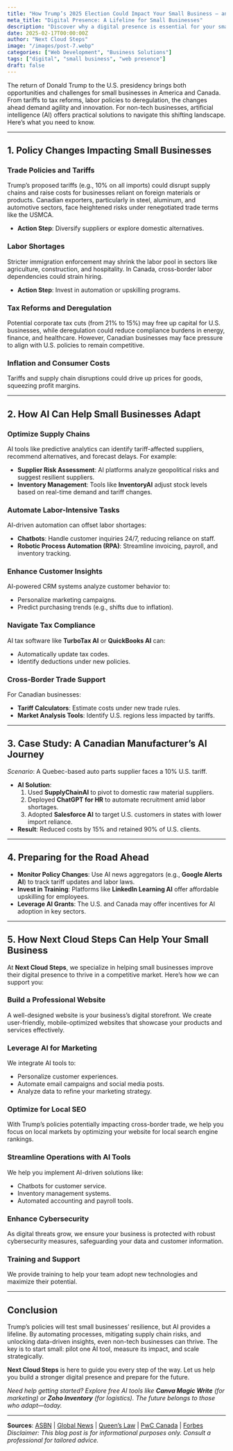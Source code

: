 ```yaml
---
title: "How Trump’s 2025 Election Could Impact Your Small Business — and How AI Can Help"
meta_title: "Digital Presence: A Lifeline for Small Businesses"
description: "Discover why a digital presence is essential for your small business and how to take the first step."
date: 2025-02-17T00:00:00Z
author: "Next Cloud Steps"
image: "/images/post-7.webp"
categories: ["Web Development", "Business Solutions"]
tags: ["digital", "small business", "web presence"]
draft: false
---
```


The return of Donald Trump to the U.S. presidency brings both opportunities and challenges for small businesses in America and Canada. From tariffs to tax reforms, labor policies to deregulation, the changes ahead demand agility and innovation. For non-tech businesses, artificial intelligence (AI) offers practical solutions to navigate this shifting landscape. Here’s what you need to know.  

---

## 1. Policy Changes Impacting Small Businesses  

### Trade Policies and Tariffs  
Trump’s proposed tariffs (e.g., 10% on all imports) could disrupt supply chains and raise costs for businesses reliant on foreign materials or products. Canadian exporters, particularly in steel, aluminum, and automotive sectors, face heightened risks under renegotiated trade terms like the USMCA.  
- **Action Step**: Diversify suppliers or explore domestic alternatives.  

### Labor Shortages  
Stricter immigration enforcement may shrink the labor pool in sectors like agriculture, construction, and hospitality. In Canada, cross-border labor dependencies could strain hiring.  
- **Action Step**: Invest in automation or upskilling programs.  

### Tax Reforms and Deregulation  
Potential corporate tax cuts (from 21% to 15%) may free up capital for U.S. businesses, while deregulation could reduce compliance burdens in energy, finance, and healthcare. However, Canadian businesses may face pressure to align with U.S. policies to remain competitive.  

### Inflation and Consumer Costs  
Tariffs and supply chain disruptions could drive up prices for goods, squeezing profit margins.  

---

## 2. How AI Can Help Small Businesses Adapt  

### Optimize Supply Chains  
AI tools like predictive analytics can identify tariff-affected suppliers, recommend alternatives, and forecast delays. For example:  
- **Supplier Risk Assessment**: AI platforms analyze geopolitical risks and suggest resilient suppliers.  
- **Inventory Management**: Tools like **InventoryAI** adjust stock levels based on real-time demand and tariff changes.  

### Automate Labor-Intensive Tasks  
AI-driven automation can offset labor shortages:  
- **Chatbots**: Handle customer inquiries 24/7, reducing reliance on staff.  
- **Robotic Process Automation (RPA)**: Streamline invoicing, payroll, and inventory tracking.  

### Enhance Customer Insights  
AI-powered CRM systems analyze customer behavior to:  
- Personalize marketing campaigns.  
- Predict purchasing trends (e.g., shifts due to inflation).  

### Navigate Tax Compliance  
AI tax software like **TurboTax AI** or **QuickBooks AI** can:  
- Automatically update tax codes.  
- Identify deductions under new policies.  

### Cross-Border Trade Support  
For Canadian businesses:  
- **Tariff Calculators**: Estimate costs under new trade rules.  
- **Market Analysis Tools**: Identify U.S. regions less impacted by tariffs.  

---

## 3. Case Study: A Canadian Manufacturer’s AI Journey  
*Scenario*: A Quebec-based auto parts supplier faces a 10% U.S. tariff.  
- **AI Solution**:  
  1. Used **SupplyChainAI** to pivot to domestic raw material suppliers.  
  2. Deployed **ChatGPT for HR** to automate recruitment amid labor shortages.  
  3. Adopted **Salesforce AI** to target U.S. customers in states with lower import reliance.  
- **Result**: Reduced costs by 15% and retained 90% of U.S. clients.  

---

## 4. Preparing for the Road Ahead  
- **Monitor Policy Changes**: Use AI news aggregators (e.g., **Google Alerts AI**) to track tariff updates and labor laws.  
- **Invest in Training**: Platforms like **LinkedIn Learning AI** offer affordable upskilling for employees.  
- **Leverage AI Grants**: The U.S. and Canada may offer incentives for AI adoption in key sectors.  

---

## 5. How Next Cloud Steps Can Help Your Small Business  

At **Next Cloud Steps**, we specialize in helping small businesses improve their digital presence to thrive in a competitive market. Here’s how we can support you:  

### Build a Professional Website  
A well-designed website is your business’s digital storefront. We create user-friendly, mobile-optimized websites that showcase your products and services effectively.  

### Leverage AI for Marketing  
We integrate AI tools to:  
- Personalize customer experiences.  
- Automate email campaigns and social media posts.  
- Analyze data to refine your marketing strategy.  

### Optimize for Local SEO  
With Trump’s policies potentially impacting cross-border trade, we help you focus on local markets by optimizing your website for local search engine rankings.  

### Streamline Operations with AI Tools  
We help you implement AI-driven solutions like:  
- Chatbots for customer service.  
- Inventory management systems.  
- Automated accounting and payroll tools.  

### Enhance Cybersecurity  
As digital threats grow, we ensure your business is protected with robust cybersecurity measures, safeguarding your data and customer information.  

### Training and Support  
We provide training to help your team adopt new technologies and maximize their potential.  

---

## Conclusion  
Trump’s policies will test small businesses’ resilience, but AI provides a lifeline. By automating processes, mitigating supply chain risks, and unlocking data-driven insights, even non-tech businesses can thrive. The key is to start small: pilot one AI tool, measure its impact, and scale strategically.  

**Next Cloud Steps** is here to guide you every step of the way. Let us help you build a stronger digital presence and prepare for the future.  

*Need help getting started? Explore free AI tools like **Canva Magic Write** (for marketing) or **Zoho Inventory** (for logistics). The future belongs to those who adapt—today.*  

---  
**Sources**: [ASBN](https://www.asbn.com) | [Global News](https://globalnews.ca) | [Queen’s Law](https://law.queensu.ca) | [PwC Canada](https://www.pwc.com) | [Forbes](https://www.forbes.com)  
*Disclaimer: This blog post is for informational purposes only. Consult a professional for tailored advice.*  